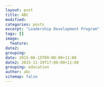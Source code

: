 ```yaml
---
layout: post
title: ABC
modified:
categories: posts
excerpt: "Leadership Development Program"
tags: []
image:
  feature:
date2:
grouping:
date: 2015-06-15T09:00:00+11:00
date2: 2015-11-19T17:00:00+11:00
grouping: education
author: abc
sitemap: false
---
```

